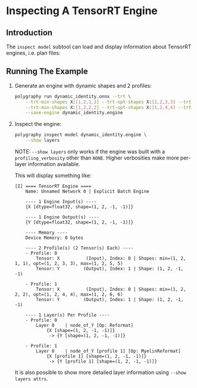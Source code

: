 # Inspecting A TensorRT Engine


## Introduction

The `inspect model` subtool can load and display information
about TensorRT engines, i.e. plan files:


## Running The Example

1. Generate an engine with dynamic shapes and 2 profiles:

    ```bash
    polygraphy run dynamic_identity.onnx --trt \
        --trt-min-shapes X:[1,2,1,1] --trt-opt-shapes X:[1,2,3,3] --trt-max-shapes X:[1,2,5,5] \
        --trt-min-shapes X:[1,2,2,2] --trt-opt-shapes X:[1,2,4,4] --trt-max-shapes X:[1,2,6,6] \
        --save-engine dynamic_identity.engine
    ```

2. Inspect the engine:

    ```bash
    polygraphy inspect model dynamic_identity.engine \
        --show layers
    ```

    NOTE: `--show layers` only works if the engine was built with a `profiling_verbosity` other than `NONE`.
        Higher verbosities make more per-layer information available.

    This will display something like:

    ```
    [I] ==== TensorRT Engine ====
        Name: Unnamed Network 0 | Explicit Batch Engine

        ---- 1 Engine Input(s) ----
        {X [dtype=float32, shape=(1, 2, -1, -1)]}

        ---- 1 Engine Output(s) ----
        {Y [dtype=float32, shape=(1, 2, -1, -1)]}

        ---- Memory ----
        Device Memory: 0 bytes

        ---- 2 Profile(s) (2 Tensor(s) Each) ----
        - Profile: 0
            Tensor: X          (Input), Index: 0 | Shapes: min=(1, 2, 1, 1), opt=(1, 2, 3, 3), max=(1, 2, 5, 5)
            Tensor: Y         (Output), Index: 1 | Shape: (1, 2, -1, -1)

        - Profile: 1
            Tensor: X          (Input), Index: 0 | Shapes: min=(1, 2, 2, 2), opt=(1, 2, 4, 4), max=(1, 2, 6, 6)
            Tensor: Y         (Output), Index: 1 | Shape: (1, 2, -1, -1)

        ---- 1 Layer(s) Per Profile ----
        - Profile: 0
            Layer 0    | node_of_Y [Op: Reformat]
                {X [shape=(1, 2, -1, -1)]}
                 -> {Y [shape=(1, 2, -1, -1)]}

        - Profile: 1
            Layer 0    | node_of_Y [profile 1] [Op: MyelinReformat]
                {X [profile 1] [shape=(1, 2, -1, -1)]}
                 -> {Y [profile 1] [shape=(1, 2, -1, -1)]}
    ```

    It is also possible to show more detailed layer information using `--show layers attrs`.
